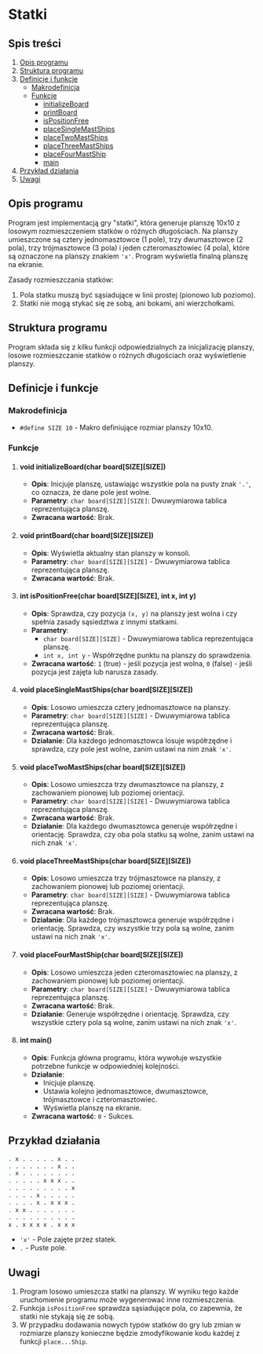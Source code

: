 # Statki

## Spis treści

1. [Opis programu](#opis-programu)
2. [Struktura programu](#struktura-programu)
3. [Definicje i funkcje](#definicje-i-funkcje)
   - [Makrodefinicja](#makrodefinicja)
   - [Funkcje](#funkcje)
     - [initializeBoard](#initializeboardchar-boardsize)
     - [printBoard](#printboardchar-board-size)
     - [isPositionFree](#ispositionfreechar-boardsize-int-x-int-y)
     - [placeSingleMastShips](#placesinglemastshipschar-boardsize)
     - [placeTwoMastShips](#placetwomastshipschar-boardsize)
     - [placeThreeMastShips](#placethreemastshipschar-boardsize)
     - [placeFourMastShip](#placefourmastshipchar-boardsize)
     - [main](#main)
4. [Przykład działania](#przykład-działania)
5. [Uwagi](#uwagi)

## Opis programu
Program jest implementacją gry "statki", która generuje planszę 10x10 z losowym rozmieszczeniem statków o różnych długościach. Na planszy umieszczone są cztery jednomasztowce (1 pole), trzy dwumasztowce (2 pola), trzy trójmasztowce (3 pola) i jeden czteromasztowiec (4 pola), które są oznaczone na planszy znakiem `'x'`. Program wyświetla finalną planszę na ekranie.

Zasady rozmieszczania statków:
1. Pola statku muszą być sąsiadujące w linii prostej (pionowo lub poziomo).
2. Statki nie mogą stykać się ze sobą, ani bokami, ani wierzchołkami.

## Struktura programu
Program składa się z kilku funkcji odpowiedzialnych za inicjalizację planszy, losowe rozmieszczanie statków o różnych długościach oraz wyświetlenie planszy.

## Definicje i funkcje

### Makrodefinicja
- `#define SIZE 10` - Makro definiujące rozmiar planszy 10x10.

### Funkcje
1. #### void initializeBoard(char board[SIZE][SIZE])
   - **Opis**: Inicjuje planszę, ustawiając wszystkie pola na pusty znak `'.'`, co oznacza, że dane pole jest wolne.
   - **Parametry**: `char board[SIZE][SIZE]`: Dwuwymiarowa tablica reprezentująca planszę.
   - **Zwracana wartość**: Brak.

2. #### void printBoard(char board[SIZE][SIZE])
   - **Opis**: Wyświetla aktualny stan planszy w konsoli.
   - **Parametry**: `char board[SIZE][SIZE]` - Dwuwymiarowa tablica reprezentująca planszę.
   - **Zwracana wartość**: Brak.
    
3. #### int isPositionFree(char board[SIZE][SIZE], int x, int y)
   - **Opis**: Sprawdza, czy pozycja `(x, y)` na planszy jest wolna i czy spełnia zasady sąsiedztwa z innymi statkami.
   - **Parametry**:
     - `char board[SIZE][SIZE]` - Dwuwymiarowa tablica reprezentująca planszę.
     - `int x, int y` - Współrzędne punktu na planszy do sprawdzenia.
   - **Zwracana wartość**: `1` (true) - jeśli pozycja jest wolna, `0` (false) - jeśli pozycja jest zajęta lub narusza zasady.
  
4. #### void placeSingleMastShips(char board[SIZE][SIZE])
   - **Opis**: Losowo umieszcza cztery jednomasztowce na planszy.
   - **Parametry**: `char board[SIZE][SIZE]` - Dwuwymiarowa tablica reprezentująca planszę.
   - **Zwracana wartość**: Brak.
   - **Działanie**: Dla każdego jednomasztowca losuje współrzędne i sprawdza, czy pole jest wolne, zanim ustawi na nim znak `'x'`.
     
5. #### void placeTwoMastShips(char board[SIZE][SIZE])
   - **Opis**: Losowo umieszcza trzy dwumasztowce na planszy, z zachowaniem pionowej lub poziomej orientacji.
   - **Parametry**: `char board[SIZE][SIZE]` - Dwuwymiarowa tablica reprezentująca planszę.
   - **Zwracana wartość**: Brak.
   - **Działanie**: Dla każdego dwumasztowca generuje współrzędne i orientację. Sprawdza, czy oba pola statku są wolne, zanim ustawi na nich znak `'x'`.
     
6. #### void placeThreeMastShips(char board[SIZE][SIZE])
   - **Opis**: Losowo umieszcza trzy trójmasztowce na planszy, z zachowaniem pionowej lub poziomej orientacji.
   - **Parametry**: `char board[SIZE][SIZE]` - Dwuwymiarowa tablica reprezentująca planszę.
   - **Zwracana wartość**: Brak.
   - **Działanie**: Dla każdego trójmasztowca generuje współrzędne i orientację. Sprawdza, czy wszystkie trzy pola są wolne, zanim ustawi na nich znak `'x'`.
     
7. #### void placeFourMastShip(char board[SIZE][SIZE])
   - **Opis**: Losowo umieszcza jeden czteromasztowiec na planszy, z zachowaniem pionowej lub poziomej orientacji.
   - **Parametry**: `char board[SIZE][SIZE]` - Dwuwymiarowa tablica reprezentująca planszę.
   - **Zwracana wartość**: Brak.
   - **Działanie**: Generuje współrzędne i orientację. Sprawdza, czy wszystkie cztery pola są wolne, zanim ustawi na nich znak `'x'`.
     
8. #### int main()
   - **Opis**: Funkcja główna programu, która wywołuje wszystkie potrzebne funkcje w odpowiedniej kolejności.
   - **Działanie**:
     - Inicjuje planszę.
     - Ustawia kolejno jednomasztowce, dwumasztowce, trójmasztowce i czteromasztowiec.
     - Wyświetla planszę na ekranie.
   - **Zwracana wartość**: `0` - Sukces.

## Przykład działania
```bash
. x . . . . . x . .
. . . . . . . x . .
. x . . . . . . . .
. . . . . x x x . .
. . . . . . . . . x
. . . . x . . . . .
. . . . x . x x x .
. x x . . . . . . .
. . . . . . . . . .
x . x x x x . x x x
```

- `'x'` - Pole zajęte przez statek.
- `.` - Puste pole.

## Uwagi
1. Program losowo umieszcza statki na planszy. W wyniku tego każde uruchomienie programu może wygenerować inne rozmieszczenia.
2. Funkcja `isPositionFree` sprawdza sąsiadujące pola, co zapewnia, że statki nie stykają się ze sobą.
3. W przypadku dodawania nowych typów statków do gry lub zmian w rozmiarze planszy konieczne będzie zmodyfikowanie kodu każdej z funkcji `place...Ship`.
